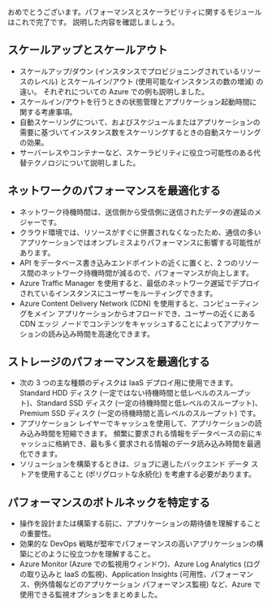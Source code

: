 おめでとうございます。パフォーマンスとスケーラビリティに関するモジュールはこれで完了です。 説明した内容を確認しましょう。

## <a name="scaling-up-and-scaling-out"></a>スケールアップとスケールアウト

- スケールアップ/ダウン (インスタンスでプロビジョニングされているリソースのレベル) とスケールイン/アウト (使用可能なインスタンスの数の増減) の違い。 それぞれについての Azure での例も説明しました。
- スケールイン/アウトを行うときの状態管理とアプリケーション起動時間に関する考慮事項。
- 自動スケーリングについて、およびスケジュールまたはアプリケーションの需要に基づいてインスタンス数をスケーリングするときの自動スケーリングの効果。
- サーバーレスやコンテナーなど、スケーラビリティに役立つ可能性のある代替テクノロジについて説明しました。

## <a name="optimize-network-performance"></a>ネットワークのパフォーマンスを最適化する

- ネットワーク待機時間は、送信側から受信側に送信されたデータの遅延のメジャーです。
- クラウド環境では、リソースがすぐに併置されなくなったため、通信の多いアプリケーションではオンプレミスよりパフォーマンスに影響する可能性があります。
- API をデータベース書き込みエンドポイントの近くに置くと、2 つのリソース間のネットワーク待機時間が減るので、パフォーマンスが向上します。
- Azure Traffic Manager を使用すると、最低のネットワーク遅延でデプロイされているインスタンスにユーザーをルーティングできます。
- Azure Content Delivery Network (CDN) を使用すると、コンピューティングをメイン アプリケーションからオフロードでき、ユーザーの近くにある CDN エッジ ノードでコンテンツをキャッシュすることによってアプリケーションの読み込み時間を高速化できます。

## <a name="optimize-storage-performance"></a>ストレージのパフォーマンスを最適化する

- 次の 3 つの主な種類のディスクは IaaS デプロイ用に使用できます。 Standard HDD ディスク (一定ではない待機時間と低レベルのスループット)、Standard SSD ディスク (一定の待機時間と低レベルのスループット)、Premium SSD ディスク (一定の待機時間と高レベルのスループット) です。
- アプリケーション レイヤーでキャッシュを使用して、アプリケーションの読み込み時間を短縮できます。 頻繁に要求される情報をデータベースの前にキャッシュに格納でき、最も多く要求される情報のデータ読み込み時間を最適化できます。
- ソリューションを構築するときは、ジョブに適したバックエンド データ ストアを使用すること (ポリグロットな永続化) を考慮する必要があります。

## <a name="identify-performance-bottlenecks"></a>パフォーマンスのボトルネックを特定する

- 操作を設計または構築する前に、アプリケーションの期待値を理解することの重要性。
- 効果的な DevOps 戦略が堅牢でパフォーマンスの高いアプリケーションの構築にどのように役立つかを理解すること。
- Azure Monitor (Azure での監視用ウィンドウ)、Azure Log Analytics (ログの取り込みと IaaS の監視)、Application Insights (可用性、パフォーマンス、例外情報などのアプリケーション パフォーマンス監視) など、Azure で使用できる監視オプションをまとめました。
